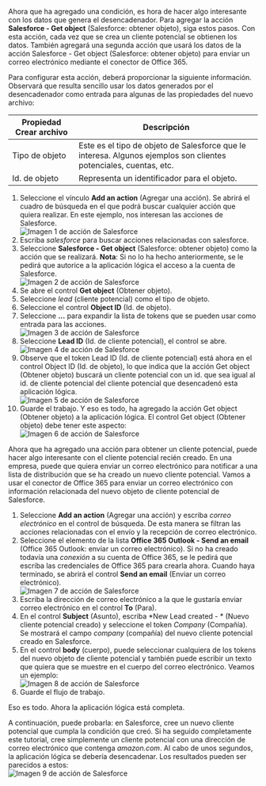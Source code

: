 Ahora que ha agregado una condición, es hora de hacer algo interesante con los datos que genera el desencadenador. Para agregar la acción **Salesforce - Get object** (Salesforce: obtener objeto), siga estos pasos. Con esta acción, cada vez que se crea un cliente potencial se obtienen los datos. También agregará una segunda acción que usará los datos de la acción Salesforce - Get object (Salesforce: obtener objeto) para enviar un correo electrónico mediante el conector de Office 365.

Para configurar esta acción, deberá proporcionar la siguiente información. Observará que resulta sencillo usar los datos generados por el desencadenador como entrada para algunas de las propiedades del nuevo archivo:

| Propiedad Crear archivo | Descripción |
| --- | --- |
| Tipo de objeto |Este es el tipo de objeto de Salesforce que le interesa. Algunos ejemplos son clientes potenciales, cuentas, etc. |
| Id. de objeto |Representa un identificador para el objeto. |

1. Seleccione el vínculo **Add an action** (Agregar una acción). Se abrirá el cuadro de búsqueda en el que podrá buscar cualquier acción que quiera realizar. En este ejemplo, nos interesan las acciones de Salesforce.  
   ![Imagen 1 de acción de Salesforce](./media/connectors-create-api-salesforce/action-1.png)  
2. Escriba *salesforce* para buscar acciones relacionadas con salesforce.
3. Seleccione **Salesforce - Get object** (Salesforce: obtener objeto) como la acción que se realizará. **Nota**: Si no lo ha hecho anteriormente, se le pedirá que autorice a la aplicación lógica el acceso a la cuenta de Salesforce.  
   ![Imagen 2 de acción de Salesforce](./media/connectors-create-api-salesforce/action-2.png)  
4. Se abre el control **Get object** (Obtener objeto).
5. Seleccione *lead* (cliente potencial) como el tipo de objeto.
6. Seleccione el control **Object ID** (Id. de objeto).
7. Seleccione **...** para expandir la lista de tokens que se pueden usar como entrada para las acciones.  
   ![Imagen 3 de acción de Salesforce](./media/connectors-create-api-salesforce/action-3.png)  
8. Seleccione **Lead ID** (Id. de cliente potencial), el control se abre.  
   ![Imagen 4 de acción de Salesforce](./media/connectors-create-api-salesforce/action-4.png)  
9. Observe que el token Lead ID (Id. de cliente potencial) está ahora en el control Object ID (Id. de objeto), lo que indica que la acción Get object (Obtener objeto) buscará un cliente potencial con un id. que sea igual al id. de cliente potencial del cliente potencial que desencadenó esta aplicación lógica.  
   ![Imagen 5 de acción de Salesforce](./media/connectors-create-api-salesforce/action-5.png)  
10. Guarde el trabajo. Y eso es todo, ha agregado la acción Get object (Obtener objeto) a la aplicación lógica. El control Get object (Obtener objeto) debe tener este aspecto:  
    ![Imagen 6 de acción de Salesforce](./media/connectors-create-api-salesforce/action-6.png)  

Ahora que ha agregado una acción para obtener un cliente potencial, puede hacer algo interesante con el cliente potencial recién creado. En una empresa, puede que quiera enviar un correo electrónico para notificar a una lista de distribución que se ha creado un nuevo cliente potencial. Vamos a usar el conector de Office 365 para enviar un correo electrónico con información relacionada del nuevo objeto de cliente potencial de Salesforce.

1. Seleccione **Add an action** (Agregar una acción) y escriba *correo electrónico* en el control de búsqueda. De esta manera se filtran las acciones relacionadas con el envío y la recepción de correo electrónico.
2. Seleccione el elemento de la lista **Office 365 Outlook - Send an email** (Office 365 Outlook: enviar un correo electrónico). Si no ha creado todavía una *conexión* a su cuenta de Office 365, se le pedirá que escriba las credenciales de Office 365 para crearla ahora. Cuando haya terminado, se abrirá el control **Send an email** (Enviar un correo electrónico).  
   ![Imagen 7 de acción de Salesforce](./media/connectors-create-api-salesforce/action-7.png)  
3. Escriba la dirección de correo electrónico a la que le gustaría enviar correo electrónico en el control **To** (Para).
4. En el control **Subject** (Asunto), escriba *New Lead created - * (Nuevo cliente potencial creado) y seleccione el token *Company* (Compañía). Se mostrará el campo *company* (compañía) del nuevo cliente potencial creado en Salesforce.
5. En el control **body** (cuerpo), puede seleccionar cualquiera de los tokens del nuevo objeto de cliente potencial y también puede escribir un texto que quiera que se muestre en el cuerpo del correo electrónico. Veamos un ejemplo:  
   ![Imagen 8 de acción de Salesforce](./media/connectors-create-api-salesforce/action-8.png)  
6. Guarde el flujo de trabajo.

Eso es todo. Ahora la aplicación lógica está completa.

A continuación, puede probarla: en Salesforce, cree un nuevo cliente potencial que cumpla la condición que creó. Si ha seguido completamente este tutorial, cree simplemente un cliente potencial con una dirección de correo electrónico que contenga *amazon.com*. Al cabo de unos segundos, la aplicación lógica se debería desencadenar. Los resultados pueden ser parecidos a estos:  
![Imagen 9 de acción de Salesforce](./media/connectors-create-api-salesforce/action-9.png)  

<!---HONumber=AcomDC_0914_2016-->